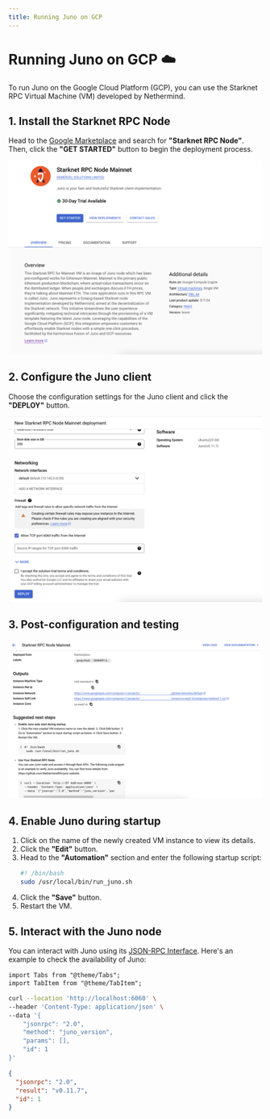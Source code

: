 ```yaml
---
title: Running Juno on GCP
---
```


# Running Juno on GCP :cloud:

To run Juno on the Google Cloud Platform (GCP), you can use the Starknet RPC Virtual Machine (VM) developed by Nethermind.

## 1. Install the Starknet RPC Node

Head to the [Google Marketplace](https://console.cloud.google.com/marketplace/browse?q=Starknet%20RPC%20Node) and search for **"Starknet RPC Node"**. Then, click the **"GET STARTED"** button to begin the deployment process.

![Starknet RPC Node overview](/img/installing_on_gcp/overview.png)

## 2. Configure the Juno client

Choose the configuration settings for the Juno client and click the **"DEPLOY"** button.

![Starknet RPC Node configuration](/img/installing_on_gcp/config.png)

## 3. Post-configuration and testing

![Starknet RPC Node testing](/img/installing_on_gcp/testing.png)

## 4. Enable Juno during startup

1. Click on the name of the newly created VM instance to view its details.
2. Click the **"Edit"** button.
3. Head to the **"Automation"** section and enter the following startup script:
   ```bash
   #! /bin/bash
   sudo /usr/local/bin/run_juno.sh
   ```
4. Click the **"Save"** button.
5. Restart the VM.

## 5. Interact with the Juno node

You can interact with Juno using its [JSON-RPC Interface](/json-rpc). Here's an example to check the availability of Juno:

```mdx-code-block
import Tabs from "@theme/Tabs";
import TabItem from "@theme/TabItem";
```

<Tabs>
<TabItem value="request" label="Request">

```bash
curl --location 'http://localhost:6060' \
--header 'Content-Type: application/json' \
--data '{
    "jsonrpc": "2.0",
    "method": "juno_version",
    "params": [],
    "id": 1
}'
```

</TabItem>
<TabItem value="response" label="Response">

```json
{
  "jsonrpc": "2.0",
  "result": "v0.11.7",
  "id": 1
}
```

</TabItem>
</Tabs>
